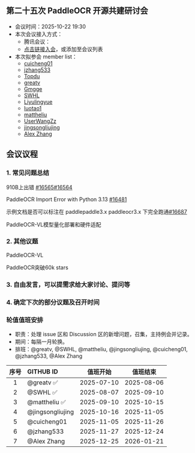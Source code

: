 ## 第二十五次 PaddleOCR 开源共建研讨会

* 会议时间：2025-10-22 19:30
* 本次会议接入方式：
    * 腾讯会议：
    * [点击链接入会](https://meeting.tencent.com/dm/ZFE1oGdfaigO)，或添加至会议列表
* 本次拟参会 member list：
    * [cuicheng01](https://github.com/cuicheng01)
    * [jzhang533](https://github.com/jzhang533)
    * [Topdu](https://github.com/Topdu)
    * [greatv](https://github.com/greatv)
    * [Gmgge](https://github.com/Gmgge)
    * [SWHL](https://github.com/SWHL)
    * [Liyulingyue](https://github.com/Liyulingyue)
    * [luotao1](https://github.com/luotao1)
    * [mattheliu](https://github.com/mattheliu)
    * [UserWangZz](https://github.com/UserWangZz)
    * [jingsongliujing](https://github.com/jingsongliujing)
    * [Alex Zhang](https://github.com/openvino-book)

## 会议议程

### 1. 常见问题总结

910B上出错 [#16565](https://github.com/PaddlePaddle/PaddleOCR/issues/16565)[#16564](https://github.com/PaddlePaddle/PaddleOCR/issues/16564)

PaddleOCR Import Error with Python 3.13 [#16481](https://github.com/PaddlePaddle/PaddleOCR/issues/16481)

示例文档是否可以标注在 paddlepaddle3.x  paddleocr3.x 下完全跑通[#16687](https://github.com/PaddlePaddle/PaddleOCR/issues/16687)

PaddleOCR-VL模型量化部署和硬件适配


### 2. 其他议题

PaddleOCR-VL

PaddleOCR突破60k stars

### 3. 自由发言，可以提需求给大家讨论、提问等

### 4. 确定下次的部分议题及召开时间

### 轮值值班安排

- 职责：处理 issue 区和 Discussion 区的新增问题，召集，主持例会并记录。
- 期间：每隔一月轮换。
- 排班：@greatv, @SWHL, @mattheliu, @jingsongliujing, @cuicheng01, @jzhang533, @Alex Zhang

序号|GITHUB ID|值班开始|值班结束
:------:|:------|:------:|:------:
1|@greatv ✅|2025-07-10|2025-08-06
2|@SWHL ✅|2025-08-07|2025-09-10
3|@mattheliu ✅|2025-09-10|2025-10-15
4|@jingsongliujing |2025-10-16|2025-11-05
5|@cuicheng01 |2025-11-05|2025-11-26
6|@jzhang533 |2025-11-27|2025-12-24
7|@Alex Zhang |2025-12-25|2026-01-21
